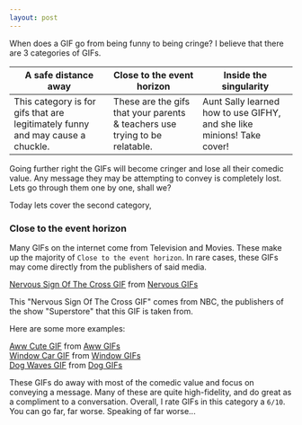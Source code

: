 ```yaml
---
layout: post
---
```

When does a GIF go from being funny to being cringe? I believe that there are 3 categories of GIFs.

A safe distance away | Close to the event horizon | Inside the singularity
--- | --- | ---
This category is for gifs that are legitimately funny and may cause a chuckle. | These are the gifs that your parents & teachers use trying to be relatable. | Aunt Sally learned how to use GIFHY, and she like minions! Take cover!

Going further right the GIFs will become cringer and lose all their comedic value. Any message they may be attempting to convey is completely lost. Lets go through them one by one, shall we?

Today lets cover the second category,

### Close to the event horizon

Many GIFs on the internet come from Television and Movies. These make up the majority of `Close to the event horizon`. In rare cases, these GIFs may come directly from the publishers of said media.

<div class="tenor-gif-embed" data-postid="10946409" data-share-method="host" data-width="60%" data-aspect-ratio="1.0"><a href="https://tenor.com/view/nervous-sign-of-the-cross-praying-hoping-nico-santos-gif-10946409">Nervous Sign Of The Cross GIF</a> from <a href="https://tenor.com/search/nervous-gifs">Nervous GIFs</a></div><script type="text/javascript" async src="https://tenor.com/embed.js"></script>

This "Nervous Sign Of The Cross GIF" comes from NBC, the publishers of the show "Superstore" that this GIF is taken from.

Here are some more examples:

<div class="tenor-gif-embed" data-postid="11008488" data-share-method="host" data-width="60%" data-aspect-ratio="2.0"><a href="https://tenor.com/view/aww-gif-11008488">Aww Cute GIF</a> from <a href="https://tenor.com/search/aww-gifs">Aww GIFs</a></div><script type="text/javascript" async src="https://tenor.com/embed.js"></script>

<div class="tenor-gif-embed" data-postid="5103710" data-share-method="host" data-width="60%" data-aspect-ratio="1.3263157894736841"><a href="https://tenor.com/view/window-car-closing-avoid-woman-gif-5103710">Window Car GIF</a> from <a href="https://tenor.com/search/window-gifs">Window GIFs</a></div><script type="text/javascript" async src="https://tenor.com/embed.js"></script>

<div class="tenor-gif-embed" data-postid="10912836" data-share-method="host" data-width="60%" data-aspect-ratio="1.0"><a href="https://tenor.com/view/dog-waves-hi-cute-puppy-gif-10912836">Dog Waves GIF</a> from <a href="https://tenor.com/search/dog-gifs">Dog GIFs</a></div><script type="text/javascript" async src="https://tenor.com/embed.js"></script>

These GIFs do away with most of the comedic value and focus on conveying a message. Many of these are quite high-fidelity, and do great as a compliment to a conversation. Overall, I rate GIFs in this category a `6/10`. You can go far, far worse. Speaking of far worse...
